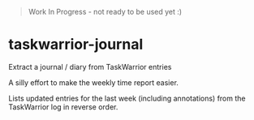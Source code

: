 > Work In Progress - not ready to be used yet :)

# taskwarrior-journal

Extract a journal / diary from TaskWarrior entries

A silly effort to make the weekly time report easier.

Lists updated entries for the last week (including annotations) from the TaskWarrior log in reverse order.


